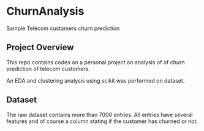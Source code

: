 # ChurnAnalysis
Sample Telecom customers churn prediction

## Project Overview
This repo contains codes on a personal project on analysis of of churn prediction of telecom customers.

An EDA and clustering analysis using scikit was performed on dataset.
## Dataset
The raw dataset contains more than 7000 entries. All entries have several features and of course a column stating if the customer has churned or not.
